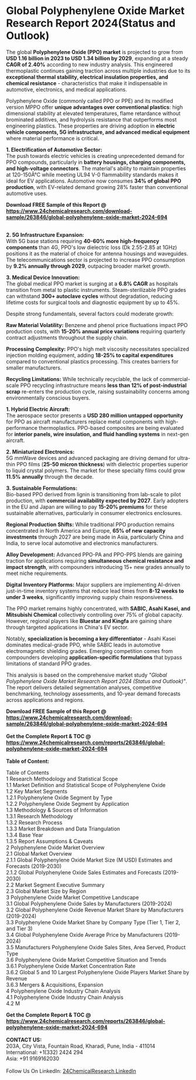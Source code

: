 <h1>Global Polyphenylene Oxide Market Research Report 2024(Status and Outlook)</h1><p>The global <strong>Polyphenylene Oxide (PPO) market</strong> is projected to grow from <strong>USD 1.16 billion in 2023 to USD 1.34 billion by 2029</strong>, expanding at a steady <strong>CAGR of 2.40%</strong> according to new industry analysis. This engineered thermoplastic continues gaining traction across multiple industries due to its <strong>exceptional thermal stability, electrical insulation properties, and chemical resistance</strong> - characteristics that make it indispensable in automotive, electronics, and medical applications.</p><p>Polyphenylene Oxide (commonly called PPO or PPE) and its modified version MPPO offer <strong>unique advantages over conventional plastics</strong>: high dimensional stability at elevated temperatures, flame retardance without brominated additives, and hydrolysis resistance that outperforms most engineering plastics. These properties are driving adoption in <strong>electric vehicle components, 5G infrastructure, and advanced medical equipment</strong> where material performance is critical.</p><p><strong>1. Electrification of Automotive Sector:</strong><br>
The push towards electric vehicles is creating unprecedented demand for PPO compounds, particularly in <strong>battery housings, charging components, and high-voltage connectors</strong>. The material's ability to maintain properties at 120-150Â°C while meeting UL94 V-0 flammability standards makes it ideal for EV applications. Automotive now consumes <strong>34% of global PPO production</strong>, with EV-related demand growing 28% faster than conventional automotive uses.</p><div><b>Download FREE Sample of this Report @ 
            <a href="https://www.24chemicalresearch.com/download-sample/263846/global-polyphenylene-oxide-market-2024-694">
            https://www.24chemicalresearch.com/download-sample/263846/global-polyphenylene-oxide-market-2024-694</a></b></div><br><p><strong>2. 5G Infrastructure Expansion:</strong><br>
With 5G base stations requiring <strong>40-60% more high-frequency components</strong> than 4G, PPO's low dielectric loss (Dk 2.55-2.85 at 1GHz) positions it as the material of choice for antenna housings and waveguides. The telecommunications sector is projected to increase PPO consumption by <strong>9.2% annually through 2029</strong>, outpacing broader market growth.</p><p><strong>3. Medical Device Innovation:</strong><br>
The global medical PPO market is surging at a <strong>6.8% CAGR</strong> as hospitals transition from metal to plastic instruments. Steam-sterilizable PPO grades can withstand <strong>300+ autoclave cycles</strong> without degradation, reducing lifetime costs for surgical tools and diagnostic equipment by up to 45%.</p><p>Despite strong fundamentals, several factors could moderate growth:</p><p><strong>Raw Material Volatility:</strong> Benzene and phenol price fluctuations impact PPO production costs, with <strong>15-20% annual price variations</strong> requiring quarterly contract adjustments throughout the supply chain.</p><p><strong>Processing Complexity:</strong> PPO's high melt viscosity necessitates specialized injection molding equipment, adding <strong>18-25% to capital expenditures</strong> compared to conventional plastics processing. This creates barriers for smaller manufacturers.</p><p><strong>Recycling Limitations:</strong> While technically recyclable, the lack of commercial-scale PPO recycling infrastructure means <strong>less than 12% of post-industrial scrap</strong> re-enters the production cycle, raising sustainability concerns among environmentally conscious buyers.</p><p><strong>1. Hybrid Electric Aircraft:</strong><br>
The aerospace sector presents a <strong>USD 280 million untapped opportunity</strong> for PPO as aircraft manufacturers replace metal components with high-performance thermoplastics. PPO-based composites are being evaluated for <strong>interior panels, wire insulation, and fluid handling systems</strong> in next-gen aircraft.</p><p><strong>2. Miniaturized Electronics:</strong><br>
5G mmWave devices and advanced packaging are driving demand for ultra-thin PPO films (<strong>25-50 micron thickness</strong>) with dielectric properties superior to liquid crystal polymers. The market for these specialty films could grow <strong>11.5% annually</strong> through the decade.</p><p><strong>3. Sustainable Formulations:</strong><br>
Bio-based PPO derived from lignin is transitioning from lab-scale to pilot production, with <strong>commercial availability expected by 2027</strong>. Early adopters in the EU and Japan are willing to pay <strong>15-20% premiums</strong> for these sustainable alternatives, particularly in consumer electronics enclosures.</p><p><strong>Regional Production Shifts:</strong> While traditional PPO production remains concentrated in North America and Europe, <strong>65% of new capacity investments</strong> through 2027 are being made in Asia, particularly China and India, to serve local automotive and electronics manufacturers.</p><p><strong>Alloy Development:</strong> Advanced PPO-PA and PPO-PPS blends are gaining traction for applications requiring <strong>simultaneous chemical resistance and impact strength</strong>, with compounders introducing 15+ new grades annually to meet niche requirements.</p><p><strong>Digital Inventory Platforms:</strong> Major suppliers are implementing AI-driven just-in-time inventory systems that reduce lead times from <strong>8-12 weeks to under 3 weeks</strong>, significantly improving supply chain responsiveness.</p><p>The PPO market remains highly concentrated, with <strong>SABIC, Asahi Kasei, and Mitsubishi Chemical</strong> collectively controlling over 75% of global capacity. However, regional players like <strong>Bluestar and Kingfa</strong> are gaining share through targeted applications in China's EV sector.</p><p>Notably, <strong>specialization is becoming a key differentiator</strong> - Asahi Kasei dominates medical-grade PPO, while SABIC leads in automotive electromagnetic shielding grades. Emerging competition comes from compounders developing <strong>application-specific formulations</strong> that bypass limitations of standard PPO grades.</p><p>This analysis is based on the comprehensive market study <em>"Global Polyphenylene Oxide Market Research Report 2024 (Status and Outlook)"</em>. The report delivers detailed segmentation analyses, competitive benchmarking, technology assessments, and 10-year demand forecasts across applications and regions.</p><div><b>Download FREE Sample of this Report @ 
            <a href="https://www.24chemicalresearch.com/download-sample/263846/global-polyphenylene-oxide-market-2024-694">
            https://www.24chemicalresearch.com/download-sample/263846/global-polyphenylene-oxide-market-2024-694</a></b></div><br><div><b>Get the Complete Report & TOC @ 
            <a href="https://www.24chemicalresearch.com/reports/263846/global-polyphenylene-oxide-market-2024-694">
            https://www.24chemicalresearch.com/reports/263846/global-polyphenylene-oxide-market-2024-694</a></b></div><br>
            <b>Table of Content:</b><p>Table of Contents<br />
1 Research Methodology and Statistical Scope<br />
1.1 Market Definition and Statistical Scope of Polyphenylene Oxide<br />
1.2 Key Market Segments<br />
1.2.1 Polyphenylene Oxide Segment by Type<br />
1.2.2 Polyphenylene Oxide Segment by Application<br />
1.3 Methodology & Sources of Information<br />
1.3.1 Research Methodology<br />
1.3.2 Research Process<br />
1.3.3 Market Breakdown and Data Triangulation<br />
1.3.4 Base Year<br />
1.3.5 Report Assumptions & Caveats<br />
2 Polyphenylene Oxide Market Overview<br />
2.1 Global Market Overview<br />
2.1.1 Global Polyphenylene Oxide Market Size (M USD) Estimates and Forecasts (2019-2030)<br />
2.1.2 Global Polyphenylene Oxide Sales Estimates and Forecasts (2019-2030)<br />
2.2 Market Segment Executive Summary<br />
2.3 Global Market Size by Region<br />
3 Polyphenylene Oxide Market Competitive Landscape<br />
3.1 Global Polyphenylene Oxide Sales by Manufacturers (2019-2024)<br />
3.2 Global Polyphenylene Oxide Revenue Market Share by Manufacturers (2019-2024)<br />
3.3 Polyphenylene Oxide Market Share by Company Type (Tier 1, Tier 2, and Tier 3)<br />
3.4 Global Polyphenylene Oxide Average Price by Manufacturers (2019-2024)<br />
3.5 Manufacturers Polyphenylene Oxide Sales Sites, Area Served, Product Type<br />
3.6 Polyphenylene Oxide Market Competitive Situation and Trends<br />
3.6.1 Polyphenylene Oxide Market Concentration Rate<br />
3.6.2 Global 5 and 10 Largest Polyphenylene Oxide Players Market Share by Revenue<br />
3.6.3 Mergers & Acquisitions, Expansion<br />
4 Polyphenylene Oxide Industry Chain Analysis<br />
4.1 Polyphenylene Oxide Industry Chain Analysis<br />
4.2 M</p><div><b>Get the Complete Report & TOC @ 
            <a href="https://www.24chemicalresearch.com/reports/263846/global-polyphenylene-oxide-market-2024-694">
            https://www.24chemicalresearch.com/reports/263846/global-polyphenylene-oxide-market-2024-694</a></b></div><br><b>CONTACT US:</b><br>
            203A, City Vista, Fountain Road, Kharadi, Pune, India - 411014<br>
            International: +1(332) 2424 294<br>
            Asia: +91 9169162030 <br><br>
            Follow Us On LinkedIn: <a href="https://www.linkedin.com/company/24chemicalresearch/">24ChemicalResearch LinkedIn</a>